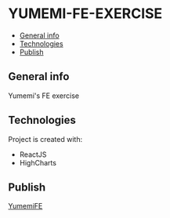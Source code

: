 # YUMEMI-FE-EXERCISE

- [General info](#general-info)
- [Technologies](#technologies)
- [Publish](#publish)

## General info

Yumemi's FE exercise

## Technologies

Project is created with:

- ReactJS
- HighCharts

## Publish

[YumemiFE](https://minhtan4711.github.io/yumemi-fe-exercise/)
